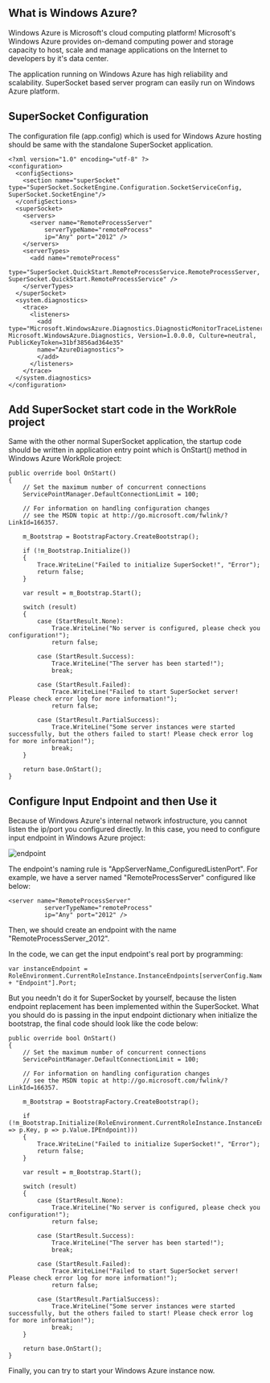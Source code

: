 ## What is Windows Azure?

Windows Azure is Microsoft's cloud computing platform! Microsoft's Windows Azure provides on-demand computing power and storage capacity to host, scale and manage applications on the Internet to developers by it's data center.

The application running on Windows Azure has high reliability and scalability. SuperSocket based server program can easily run on Windows Azure platform.

## SuperSocket Configuration
The configuration file (app.config) which is used for Windows Azure hosting should be same with the standalone SuperSocket application.

    <?xml version="1.0" encoding="utf-8" ?>
    <configuration>
      <configSections>
        <section name="superSocket" type="SuperSocket.SocketEngine.Configuration.SocketServiceConfig, SuperSocket.SocketEngine"/>
      </configSections>
      <superSocket>
        <servers>
          <server name="RemoteProcessServer"
              serverTypeName="remoteProcess"
              ip="Any" port="2012" />
        </servers>
        <serverTypes>
          <add name="remoteProcess"
           type="SuperSocket.QuickStart.RemoteProcessService.RemoteProcessServer, SuperSocket.QuickStart.RemoteProcessService" />
        </serverTypes>
      </superSocket>
      <system.diagnostics>
        <trace>
          <listeners>
            <add type="Microsoft.WindowsAzure.Diagnostics.DiagnosticMonitorTraceListener, Microsoft.WindowsAzure.Diagnostics, Version=1.0.0.0, Culture=neutral, PublicKeyToken=31bf3856ad364e35"
            name="AzureDiagnostics">
            </add>
          </listeners>
        </trace>
      </system.diagnostics>
    </configuration>



## Add SuperSocket start code in the WorkRole project

Same with the other normal SuperSocket application, the startup code should be written in application entry point which is OnStart() method in Windows Azure WorkRole project:

    public override bool OnStart()
    {
        // Set the maximum number of concurrent connections 
        ServicePointManager.DefaultConnectionLimit = 100;

        // For information on handling configuration changes
        // see the MSDN topic at http://go.microsoft.com/fwlink/?LinkId=166357.

        m_Bootstrap = BootstrapFactory.CreateBootstrap();

        if (!m_Bootstrap.Initialize())
        {
            Trace.WriteLine("Failed to initialize SuperSocket!", "Error");
            return false;
        }

        var result = m_Bootstrap.Start();

        switch (result)
        {
            case (StartResult.None):
                Trace.WriteLine("No server is configured, please check you configuration!");
                return false;

            case (StartResult.Success):
                Trace.WriteLine("The server has been started!");
                break;

            case (StartResult.Failed):
                Trace.WriteLine("Failed to start SuperSocket server! Please check error log for more information!");
                return false;

            case (StartResult.PartialSuccess):
                Trace.WriteLine("Some server instances were started successfully, but the others failed to start! Please check error log for more information!");
                break;
        }

        return base.OnStart();
    }

## Configure Input Endpoint and then Use it

Because of Windows Azure's internal network infostructure, you cannot listen the ip/port you configured directly. In this case, you need to configure input endpoint in Windows Azure project:

![endpoint](https://raw.github.com/wiki/kerryjiang/SuperSocket/images/WindowsAzure.jpg)

The endpoint's naming rule is "AppServerName_ConfiguredListenPort".
For example, we have a server named "RemoteProcessServer" configured like below:

    <server name="RemoteProcessServer"
              serverTypeName="remoteProcess"
              ip="Any" port="2012" />

Then, we should create an endpoint with the name "RemoteProcessServer_2012".

In the code, we can get the input endpoint's real port by programming:

    var instanceEndpoint = RoleEnvironment.CurrentRoleInstance.InstanceEndpoints[serverConfig.Name + "Endpoint"].Port;


But you needn't do it for SuperSocket by yourself, because the listen endpoint replacement has been implemented within the SuperSocket. What you should do is passing in the input endpoint dictionary when initialize the bootstrap, the final code should look like the code below:

    public override bool OnStart()
    {
        // Set the maximum number of concurrent connections 
        ServicePointManager.DefaultConnectionLimit = 100;

        // For information on handling configuration changes
        // see the MSDN topic at http://go.microsoft.com/fwlink/?LinkId=166357.

        m_Bootstrap = BootstrapFactory.CreateBootstrap();

        if (!m_Bootstrap.Initialize(RoleEnvironment.CurrentRoleInstance.InstanceEndpoints.ToDictionary(p => p.Key, p => p.Value.IPEndpoint)))
        {
            Trace.WriteLine("Failed to initialize SuperSocket!", "Error");
            return false;
        }

        var result = m_Bootstrap.Start();

        switch (result)
        {
            case (StartResult.None):
                Trace.WriteLine("No server is configured, please check you configuration!");
                return false;

            case (StartResult.Success):
                Trace.WriteLine("The server has been started!");
                break;

            case (StartResult.Failed):
                Trace.WriteLine("Failed to start SuperSocket server! Please check error log for more information!");
                return false;

            case (StartResult.PartialSuccess):
                Trace.WriteLine("Some server instances were started successfully, but the others failed to start! Please check error log for more information!");
                break;
        }

        return base.OnStart();
    }

Finally, you can try to start your Windows Azure instance now.
